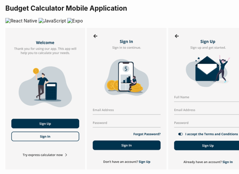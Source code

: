 ## Budget Calculator Mobile Application

![React Native](https://img.shields.io/badge/react_native-%2320232a.svg?style=for-the-badge&logo=react&logoColor=%2361DAFB) ![JavaScript](https://img.shields.io/badge/JavaScript-F7DF1E?style=for-the-badge&logo=javascript&logoColor=black) ![Expo](https://img.shields.io/badge/expo-1C1E24?style=for-the-badge&logo=expo&logoColor=#D04A37)

<div style="display: flex; gap: 5px">
<img src="./src/assets/images/user-interface/1.png" alt="User Interface 1" width="250"/>
<img src="./src/assets/images/user-interface/2.png" alt="User Interface 2" width="250"/>
<img src="./src/assets/images/user-interface/3.png" alt="User Interface 3" width="250"/>
<img src="./src/assets/images/user-interface/4.png" alt="User Interface 4" width="250"/>
<img src="./src/assets/images/user-interface/5.png" alt="User Interface 5" width="250"/>
<img src="./src/assets/images/user-interface/6.png" alt="User Interface 6" width="250"/>
<img src="./src/assets/images/user-interface/7.png" alt="User Interface 7" width="250"/>
<img src="./src/assets/images/user-interface/8.png" alt="User Interface 8" width="250"/>
<img src="./src/assets/images/user-interface/9.png" alt="User Interface 9" width="250"/>
<img src="./src/assets/images/user-interface/10.png" alt="User Interface 10" width="250"/>
<img src="./src/assets/images/user-interface/11.png" alt="User Interface 11" width="250"/>
<img src="./src/assets/images/user-interface/12.png" alt="User Interface 12" width="250"/>
<img src="./src/assets/images/user-interface/13.png" alt="User Interface 13" width="250"/>
<img src="./src/assets/images/user-interface/14.png" alt="User Interface 14" width="250"/>
<img src="./src/assets/images/user-interface/15.png" alt="User Interface 15" width="250"/>
<img src="./src/assets/images/user-interface/16.png" alt="User Interface 16" width="250"/>
<img src="./src/assets/images/user-interface/17.png" alt="User Interface 17" width="250"/>
<img src="./src/assets/images/user-interface/18.png" alt="User Interface 18" width="250"/>
<img src="./src/assets/images/user-interface/19.png" alt="User Interface 19" width="250"/>
<img src="./src/assets/images/user-interface/20.png" alt="User Interface 20" width="250"/>
<img src="./src/assets/images/user-interface/21.png" alt="User Interface 21" width="250"/>
<div>

## Welcome! 👋

Budget calculator mobile application for diploma final year project.
